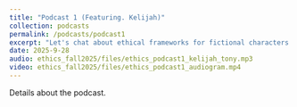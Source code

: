 ```yaml
---
title: "Podcast 1 (Featuring. Kelijah)"
collection: podcasts
permalink: /podcasts/podcast1
excerpt: "Let's chat about ethical frameworks for fictional characters!"
date: 2025-9-28
audio: ethics_fall2025/files/ethics_podcast1_kelijah_tony.mp3
video: ethics_fall2025/files/ethics_podcast1_audiogram.mp4
---
```

Details about the podcast.
